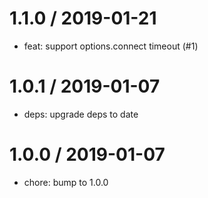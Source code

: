 
1.1.0 / 2019-01-21
==================

  * feat: support options.connect timeout (#1)

1.0.1 / 2019-01-07
==================

  * deps: upgrade deps to date

1.0.0 / 2019-01-07
==================

  * chore: bump to 1.0.0
